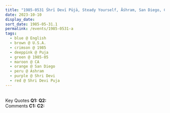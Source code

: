 ```yaml
---
title: "1985-0531 Śhrī Devī Pūjā, Steady Yourself, Āśhram, San Diego, CA, U.S.A."
date: 2023-10-10
display_date: 
sort_date: 1985-05-31.1
permalink: /events/1985-0531-a
tags:
  - blue @ English
  - brown @ U.S.A.
  - crimson @ 1985
  - deeppink @ Puja
  - green @ 1985-05
  - maroon @ CA
  - orange @ San Diego
  - peru @ Ashram
  - purple @ Shri Devi
  - red @ Shri Devi Puja
---
```


<br>

<wave-list>
  <list-title color="DarkSeaGreen" width="55">Key Quotes</list-title>
  <list-item color="BlanchedAlmond" width="280"><b>Q1:</b> <i></i></list-item>
  <list-item color="Lavender" width="280"><b>Q2:</b> <i></i></list-item>
</wave-list>

<br>

<wave-list>
  <list-title color="DarkSeaGreen" width="55">Comments</list-title>
  <list-item color="BlanchedAlmond" width="280"><b>C1:</b> <i></i></list-item>
  <list-item color="Lavender" width="280"><b>C2:</b> <i></i></list-item>
</wave-list>